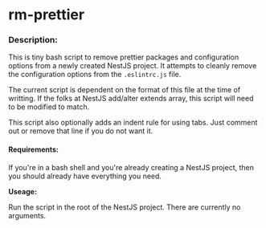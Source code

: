 # rm-prettier
### Description:
This is tiny bash script to remove prettier packages and configuration options from a newly created NestJS project.  It attempts to cleanly remove the configuration options from the `.eslintrc.js` file.  

The current script is dependent on the format of this file at the time of writting.  If the folks at NestJS add/alter extends array, this script will need to be modified to match.

This script also optionally adds an indent rule for using tabs.  Just comment out or remove that line if you do not want it.

#### Requirements:
If you're in a bash shell and you're already creating a NestJS project, then you should already have everything you need.

**Useage:**

Run the script in the root of the NestJS project.  There are currently no arguments.
